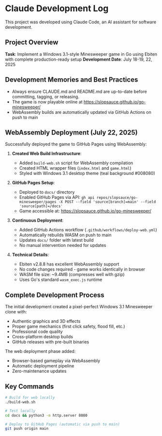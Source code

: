 # Claude Development Log

This project was developed using Claude Code, an AI assistant for software development.

## Project Overview

**Task**: Implement a Windows 3.1-style Minesweeper game in Go using Ebiten with complete production-ready setup
**Development Date**: July 18-19, 22, 2025

## Development Memories and Best Practices

- Always ensure CLAUDE.md and README.md are up-to-date before committing, tagging, or releasing.
- The game is now playable online at https://slopsauce.github.io/go-minesweeper/
- WebAssembly builds are automatically updated via GitHub Actions on push to main

## WebAssembly Deployment (July 22, 2025)

Successfully deployed the game to GitHub Pages using WebAssembly:

1. **Created Web Build Infrastructure**:
   - Added `build-web.sh` script for WebAssembly compilation
   - Created HTML wrapper files (`index.html` and `game.html`)
   - Styled with Windows 3.1 desktop theme (teal background #008080)

2. **GitHub Pages Setup**:
   - Deployed to `docs/` directory
   - Enabled GitHub Pages via API: `gh api repos/slopsauce/go-minesweeper/pages -X POST --field 'source[branch]=main' --field 'source[path]=/docs'`
   - Game accessible at: https://slopsauce.github.io/go-minesweeper/

3. **Continuous Deployment**:
   - Added GitHub Actions workflow (`.github/workflows/deploy-web.yml`)
   - Automatically rebuilds WASM on push to main
   - Updates `docs/` folder with latest build
   - No manual intervention needed for updates

4. **Technical Details**:
   - Ebiten v2.8.8 has excellent WebAssembly support
   - No code changes required - game works identically in browser
   - WASM file size: ~9.4MB (compresses well with gzip)
   - Uses Go's standard `wasm_exec.js` runtime

## Complete Development Process

The initial development created a pixel-perfect Windows 3.1 Minesweeper clone with:
- Authentic graphics and 3D effects
- Proper game mechanics (first click safety, flood fill, etc.)
- Professional code quality
- Cross-platform desktop builds
- GitHub releases with pre-built binaries

The web deployment phase added:
- Browser-based gameplay via WebAssembly
- Automatic deployment pipeline
- Zero-maintenance updates

## Key Commands

```bash
# Build for web locally
./build-web.sh

# Test locally
cd docs && python3 -m http.server 8080

# Deploy to GitHub Pages (automatic via push to main)
git push origin main
```